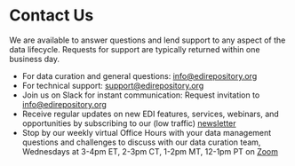 # Contact Us

We are available to answer questions and lend support to any aspect of the data lifecycle. Requests for support are typically returned within one business day.

- For data curation and general questions: [info@edirepository.org](mailto:info@edirepository.org)
- For technical support: [support@edirepository.org](mailto:support@edirepository.org)
- Join us on Slack for instant communication: Request invitation to [info@edirepository.org](mailto:info@edirepository.org)
- Receive regular updates on new EDI features, services, webinars, and opportunities by subscribing to our (low traffic) [newsletter](https://environmentaldatainitiative.us14.list-manage.com/subscribe?u=c258a774cbd4d34290410d1ea&id=da346b264c)
- Stop by our weekly virtual Office Hours with your data management questions and challenges to discuss with our data curation team, Wednesdays at 3-4pm ET, 2-3pm CT, 1-2pm MT, 12-1pm PT on [Zoom](https://uwmadison.zoom.us/j/98834296572?pwd=NHZlTmtkTWg3OXBLSzRrMTJyL3NmUT09)
